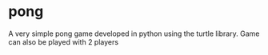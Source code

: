 # pong

A very simple pong game developed in python using the turtle library.
Game can also be played with 2 players
